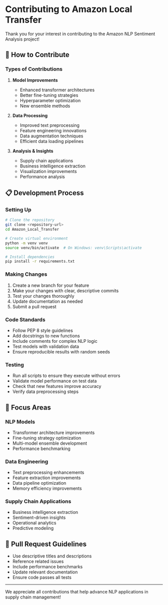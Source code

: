 # Contributing to Amazon Local Transfer

Thank you for your interest in contributing to the Amazon NLP Sentiment Analysis project!

## 🤝 How to Contribute

### Types of Contributions

1. **Model Improvements**
   - Enhanced transformer architectures
   - Better fine-tuning strategies
   - Hyperparameter optimization
   - New ensemble methods

2. **Data Processing**
   - Improved text preprocessing
   - Feature engineering innovations
   - Data augmentation techniques
   - Efficient data loading pipelines

3. **Analysis & Insights**
   - Supply chain applications
   - Business intelligence extraction
   - Visualization improvements
   - Performance analysis

## 📋 Development Process

### Setting Up

```bash
# Clone the repository
git clone <repository-url>
cd Amazon_Local_Transfer

# Create virtual environment
python -m venv venv
source venv/bin/activate  # On Windows: venv\Scripts\activate

# Install dependencies
pip install -r requirements.txt
```

### Making Changes

1. Create a new branch for your feature
2. Make your changes with clear, descriptive commits
3. Test your changes thoroughly
4. Update documentation as needed
5. Submit a pull request

### Code Standards

- Follow PEP 8 style guidelines
- Add docstrings to new functions
- Include comments for complex NLP logic
- Test models with validation data
- Ensure reproducible results with random seeds

### Testing

- Run all scripts to ensure they execute without errors
- Validate model performance on test data
- Check that new features improve accuracy
- Verify data preprocessing steps

## 🎯 Focus Areas

### NLP Models
- Transformer architecture improvements
- Fine-tuning strategy optimization
- Multi-model ensemble development
- Performance benchmarking

### Data Engineering
- Text preprocessing enhancements
- Feature extraction improvements
- Data pipeline optimization
- Memory efficiency improvements

### Supply Chain Applications
- Business intelligence extraction
- Sentiment-driven insights
- Operational analytics
- Predictive modeling

## 📝 Pull Request Guidelines

- Use descriptive titles and descriptions
- Reference related issues
- Include performance benchmarks
- Update relevant documentation
- Ensure code passes all tests

---

We appreciate all contributions that help advance NLP applications in supply chain management!
